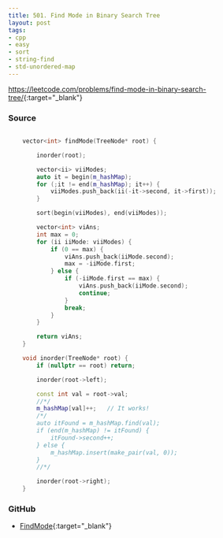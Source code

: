 ```yaml
---
title: 501. Find Mode in Binary Search Tree
layout: post
tags:
- cpp
- easy
- sort
- string-find
- std-unordered-map
---
```


<https://leetcode.com/problems/find-mode-in-binary-search-tree/>{:target="_blank"}

### Source

```cpp

    vector<int> findMode(TreeNode* root) {

        inorder(root);

        vector<ii> viiModes;
        auto it = begin(m_hashMap);
        for (;it != end(m_hashMap); it++) {
            viiModes.push_back(ii(-it->second, it->first));
        }

        sort(begin(viiModes), end(viiModes));

        vector<int> viAns;
        int max = 0;
        for (ii iiMode: viiModes) {
            if (0 == max) {
                viAns.push_back(iiMode.second);
                max = -iiMode.first;
            } else {
                if (-iiMode.first == max) {
                    viAns.push_back(iiMode.second);
                    continue;
                }
                break;
            }
        }

        return viAns;
    }

    void inorder(TreeNode* root) {
        if (nullptr == root) return;

        inorder(root->left);

        const int val = root->val;
        //*/
        m_hashMap[val]++;   // It works!
        /*/
        auto itFound = m_hashMap.find(val);
        if (end(m_hashMap) != itFound) {
            itFound->second++;
        } else {
            m_hashMap.insert(make_pair(val, 0));
        }
        //*/

        inorder(root->right);
    }

```

### GitHub

- [FindMode](<https://github.com/coolwindjo/algoguru/tree/master/_posts/Done/FindMode>){:target="_blank"}
